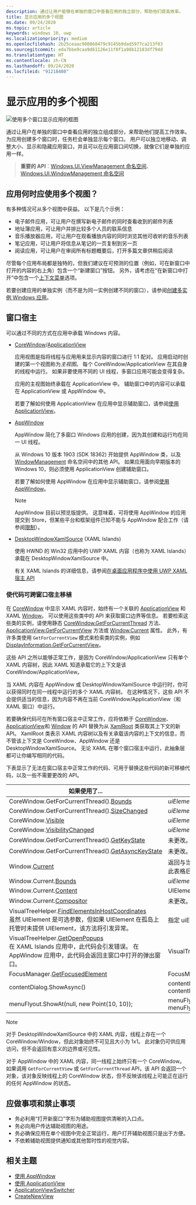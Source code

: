 ```yaml
---
description: 通过让用户能够在单独的窗口中查看应用的独立部分，帮助他们提高效率。
title: 显示应用的多个视图
ms.date: 09/24/2020
ms.topic: article
keywords: windows 10, uwp
ms.localizationpriority: medium
ms.openlocfilehash: 2b25ceaac900868479c9145b9dad5977ca213f03
ms.sourcegitcommit: eda7bbe9caa9d61126e11f0f1a98b12183df794d
ms.translationtype: HT
ms.contentlocale: zh-CN
ms.lasthandoff: 09/24/2020
ms.locfileid: "91218480"
---
```

# <a name="show-multiple-views-for-an-app"></a>显示应用的多个视图

![使用多个窗口显示应用的框图](images/multi-view.gif)

通过让用户在单独的窗口中查看应用的独立组成部分，来帮助他们提高工作效率。 为应用创建多个窗口时，任务栏会单独显示每个窗口。 用户可以独立地移动、调整大小、显示和隐藏应用窗口，并且可以在应用窗口间切换，就像它们是单独的应用一样。

> **重要的 API**：[Windows.UI.ViewManagement 命名空间](/uwp/api/windows.ui.viewmanagement)、[Windows.UI.WindowManagement 命名空间](/uwp/api/windows.ui.windowmanagement)

## <a name="when-should-an-app-use-multiple-views"></a>应用何时应使用多个视图？

有多种情况可从多个视图中获益。 以下是几个示例：

- 电子邮件应用，可让用户在撰写新电子邮件的同时查看收到的邮件列表
- 地址簿应用，可让用户并排比较多个人员的联系信息
- 音乐播放器应用，可让用户在观看播放内容的同时浏览其他可收听的音乐列表
- 笔记应用，可让用户将信息从笔记的一页复制到另一页
- 阅读应用，可让用户在审阅所有标题概要后，打开多篇文章供稍后阅读

尽管每个应用布局都是独特的，但我们建议在可预测的位置（例如，可在新窗口中打开的内容的右上角）包含一个“新建窗口”按钮。 另外，请考虑在“在新窗口中打开”中包含一个[上下文菜单](../controls-and-patterns/menus.md)选项。

若要创建应用的单独实例（而不是为同一实例创建不同的窗口），请参阅[创建多实例 Windows 应用](../../launch-resume/multi-instance-uwp.md)。

## <a name="windowing-hosts"></a>窗口宿主

可以通过不同的方式在应用中承载 Windows 内容。

- [CoreWindow](/uwp/api/windows.ui.core.corewindow)/[ApplicationView](/uwp/api/windows.ui.viewmanagement.applicationview)

     应用视图是指将线程与应用用来显示内容的窗口进行 1:1 配对。 应用启动时创建的第一个视图称为*主视图*。 每个 CoreWindow/ApplicationView 在其自身的线程中运行。 如果非要使用不同的 UI 线程，多窗口应用可能会变得复杂。

    应用的主视图始终承载在 ApplicationView 中。 辅助窗口中的内容可以承载在 ApplicationView 或 AppWindow 中。

    若要了解如何使用 ApplicationView 在应用中显示辅助窗口，请参阅[使用 ApplicationView](application-view.md)。
- [AppWindow](/uwp/api/windows.ui.windowmanagement.appwindow)

    AppWindow 简化了多窗口 Windows 应用的创建，因为其创建和运行均在同一 UI 线程。

    从 Windows 10 版本 1903 (SDK 18362) 开始提供 AppWindow 类，以及 [WindowManagement](/uwp/api/windows.ui.windowmanagement) 命名空间中的其他 API。 如果应用面向早期版本的 Windows 10，则必须使用 ApplicationView 创建辅助窗口。

    若要了解如何使用 AppWindow 在应用中显示辅助窗口，请参阅[使用 AppWindow](app-window.md)。

    > [!NOTE]
    > AppWindow 目前以预览版提供。 这意味着，可将使用 AppWindow 的应用提交到 Store，但某些平台和框架组件已知不能与 AppWindow 配合工作（请参阅[限制](/uwp/api/windows.ui.windowmanagement.appwindow#limitations)）。
- [DesktopWindowXamlSource](/uwp/api/windows.ui.xaml.hosting.desktopwindowxamlsource) (XAML Islands)

     使用 HWND 的 Win32 应用中的 UWP XAML 内容（也称为 XAML Islands）承载在 DesktopWindowXamlSource 中。

    有关 XAML Islands 的详细信息，请参阅[在桌面应用程序中使用 UWP XAML 宿主 API](/windows/apps/desktop/modernize/using-the-xaml-hosting-api)

### <a name="make-code-portable-across-windowing-hosts"></a>使代码可跨窗口宿主移植

在 [CoreWindow](/uwp/api/windows.ui.core.corewindow) 中显示 XAML 内容时，始终有一个关联的 [ApplicationView](/uwp/api/windows.ui.viewmanagement.applicationview) 和 XAML [Window](/uwp/api/windows.ui.xaml.window)。 可以使用这些类中的 API 来获取窗口边界等信息。 若要检索这些类的实例，请使用静态 [CoreWindow.GetForCurrentThread](/uwp/api/windows.ui.core.corewindow.getforcurrentthread) 方法、[ApplicationView.GetForCurrentView](/uwp/api/windows.ui.viewmanagement.applicationview.getforcurrentview) 方法或 [Window.Current](/uwp/api/windows.ui.xaml.window.current) 属性。 此外，有许多类使用 `GetForCurrentView` 模式来检索类的实例，例如 [DisplayInformation.GetForCurrentView](/uwp/api/windows.graphics.display.displayinformation.getforcurrentview)。

这些 API 之所以能够正常工作，是因为 CoreWindow/ApplicationView 只有单个 XAML 内容树，因此 XAML 知道承载它的上下文是该 CoreWindow/ApplicationView。

当 XAML 内容在 AppWindow 或 DesktopWindowXamlSource 中运行时，你可以获得同时在同一线程中运行的多个 XAML 内容树。 在这种情况下，这些 API 不会提供适当的信息，因为内容不再在当前 CoreWindow/ApplicationView（和 XAML 窗口）中运行。

若要确保代码可在所有窗口宿主中正常工作，应将依赖于 [CoreWindow](/uwp/api/windows.ui.core.corewindow)、[ApplicationView](/uwp/api/windows.ui.viewmanagement.applicationview)和 [Window](/uwp/api/windows.ui.xaml.window) 的 API 替换为从 [XamlRoot](/uwp/api/windows.ui.xaml.xamlroot) 类获取其上下文的新 API。
XamlRoot 类表示 XAML 内容树以及有关承载该内容的上下文的信息，而不管该上下文是 CoreWindow、AppWindow 还是 DesktopWindowXamlSource。 无论 XAML 在哪个窗口宿主中运行，此抽象层都可让你编写相同的代码。

下表显示了无法在窗口宿主中正常工作的代码、可用于替换这些代码的新可移植代码，以及一些不需要更改的 API。

| 如果使用了... | 请替换为... |
| - | - |
| CoreWindow.GetForCurrentThread().[Bounds](/uwp/api/windows.ui.core.corewindow.bounds) | _uiElement_.XamlRoot.[Size](/uwp/api/windows.ui.xaml.xamlroot.size) |
| CoreWindow.GetForCurrentThread().[SizeChanged](/uwp/api/windows.ui.core.corewindow.sizechanged) | _uiElement_.XamlRoot.[Changed](/uwp/api/windows.ui.xaml.xamlroot.changed) |
| CoreWindow.[Visible](/uwp/api/windows.ui.core.corewindow.visible) | _uiElement_.XamlRoot.[IsHostVisible](/uwp/api/windows.ui.xaml.xamlroot.ishostvisible) |
| CoreWindow.[VisibilityChanged](/uwp/api/windows.ui.core.corewindow.visibilitychanged) | _uiElement_.XamlRoot.[Changed](/uwp/api/windows.ui.xaml.xamlroot.changed) |
| CoreWindow.GetForCurrentThread().[GetKeyState](/uwp/api/windows.ui.core.corewindow.getkeystate) | 未更改。 AppWindow 和 DesktopWindowXamlSource 支持此代码。 |
| CoreWindow.GetForCurrentThread().[GetAsyncKeyState](/uwp/api/windows.ui.core.corewindow.getasynckeystate) | 未更改。 AppWindow 和 DesktopWindowXamlSource 支持此代码。 |
| Window.[Current](/uwp/api/windows.ui.xaml.window.current) | 返回与当前 CoreWindow 密切绑定的主 XAML Window 对象。 请参阅此表格后面的“说明”。 |
| Window.Current.[Bounds](/uwp/api/windows.ui.xaml.window.bounds) | _uiElement_.XamlRoot.[Size](/uwp/api/windows.ui.xaml.xamlroot.size) |
| Window.Current.[Content](/uwp/api/windows.ui.xaml.window.content) | UIElement root =  _uiElement_.XamlRoot.[Content](/uwp/api/windows.ui.xaml.xamlroot.content) |
| Window.Current.[Compositor](/uwp/api/windows.ui.xaml.window.compositor) | 未更改。 AppWindow 和 DesktopWindowXamlSource 支持此代码。 |
| VisualTreeHelper.[FindElementsInHostCoordinates](/uwp/api/windows.ui.xaml.media.visualtreehelper.findelementsinhostcoordinates)<br>虽然 UIElement 是可选参数，但如果 UIElement 在孤岛上托管时未提供 UIElement，该方法将引发异常。 | 指定 uiElement.XamlRoot 作为 UIElement，而不是将其留空。 |
| VisualTreeHelper.[GetOpenPopups](/uwp/api/windows.ui.xaml.media.visualtreehelper.getopenpopups)<br/>在 XAML Islands 应用中，此代码会引发错误。 在 AppWindow 应用中，此代码会返回主窗口中打开的弹出窗口。 | VisualTreeHelper.[GetOpenPopupsForXamlRoot](/uwp/api/windows.ui.xaml.media.visualtreehelper.getopenpopupsforxamlroot)(_uiElement_.XamlRoot) |
| FocusManager.[GetFocusedElement](/uwp/api/windows.ui.xaml.input.focusmanager.getfocusedelement) | FocusManager.[GetFocusedElement](/uwp/api/windows.ui.xaml.input.focusmanager.getfocusedelement#Windows_UI_Xaml_Input_FocusManager_GetFocusedElement_Windows_UI_Xaml_XamlRoot_)(_uiElement_.XamlRoot) |
| contentDialog.ShowAsync() | contentDialog.[XamlRoot](/uwp/api/windows.ui.xaml.uielement.xamlroot) = _uiElement_.XamlRoot;<br/>contentDialog.ShowAsync(); |
| menuFlyout.ShowAt(null, new Point(10, 10)); | menuFlyout.[XamlRoot](/uwp/api/windows.ui.xaml.controls.primitives.flyoutbase.xamlroot) = _uiElement_.XamlRoot;<br/>menuFlyout.ShowAt(null, new Point(10, 10)); |

> [!NOTE]
> 对于 DesktopWindowXamlSource 中的 XAML 内容，线程上存在一个 CoreWindow/Window，但此对象始终不可见且大小为 1x1。 此对象仍可供应用访问，但不会返回有意义的边界或可见性。
>
>对于 AppWindow 中的 XAML 内容，同一线程上始终只有一个 CoreWindow。 如果调用 `GetForCurrentView` 或 `GetForCurrentThread` API，该 API 会返回一个对象，该对象反映线程上的 CoreWindow 状态，但不反映该线程上可能正在运行的任何 AppWindow 的状态。


## <a name="dos-and-donts"></a>应做事项和禁止事项

- 务必利用“打开新窗口”字形为辅助视图提供清晰的入口点。
- 务必向用户传达辅助视图的用途。
- 务必确保应用在单个视图中完全正常运行，用户打开辅助视图只是出于方便。
- 不依赖辅助视图提供通知或其他暂时性的视觉内容。

## <a name="related-topics"></a>相关主题

- [使用 AppWindow](app-window.md)
- [使用 ApplicationView](application-view.md)
- [ApplicationViewSwitcher](/uwp/api/Windows.UI.ViewManagement.ApplicationViewSwitcher)
- [CreateNewView](/uwp/api/windows.applicationmodel.core.coreapplication.createnewview)
